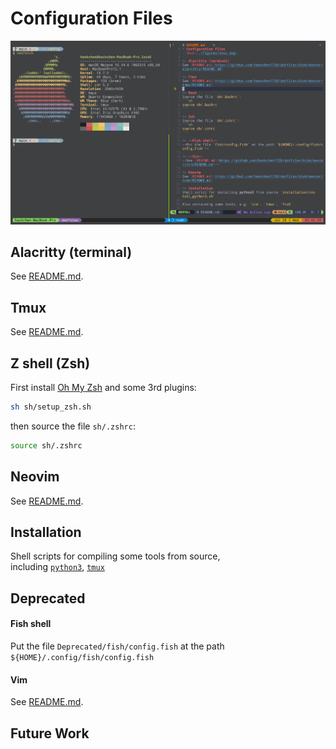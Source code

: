 # Configuration Files
![tmux](./figures/tmux.png)

## Alacritty (terminal)
See [README.md](https://github.com/hankchen1728/dotfiles/blob/main/alacritty/README.md).

## Tmux
See [README.md](https://github.com/hankchen1728/dotfiles/blob/main/tmux/README.md).

<!-- ## Bash -->
<!-- Source the file `sh/.bashrc`: -->
<!-- ```sh -->
<!-- source sh/.bashrc -->
<!-- ``` -->

## Z shell (Zsh)
First install [Oh My Zsh](https://github.com/ohmyzsh/ohmyzsh) and some 3rd plugins:
```sh
sh sh/setup_zsh.sh
```

then source the file `sh/.zshrc`:
```sh
source sh/.zshrc
```

## Neovim
See [README.md](https://github.com/hankchen1728/dotfiles/blob/main/nvim/README.md).

## Installation
Shell scripts for compiling some tools from source, <br/>
including [`python3`](./installation/install_python3.sh), [`tmux`](./installation/install_tmux.sh)

## Deprecated
#### Fish shell
Put the file `Deprecated/fish/config.fish` at the path `${HOME}/.config/fish/config.fish`

#### Vim
See [README.md](https://github.com/hankchen1728/dotfiles/blob/main/Deprecated/vim/README.md).

## Future Work
